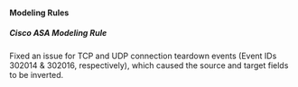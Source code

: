 
#### Modeling Rules

##### Cisco ASA Modeling Rule

Fixed an issue for TCP and UDP connection teardown events (Event IDs 302014 & 302016, respectively), which caused the source and target fields to be inverted.